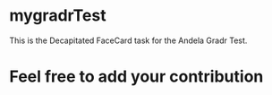 # mygradrTest
This is the Decapitated FaceCard task for the Andela Gradr Test. 

<h1>Feel free to add your contribution</h1>